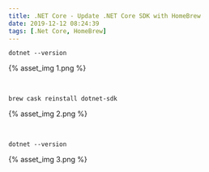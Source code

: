 ```yaml
---
title: .NET Core - Update .NET Core SDK with HomeBrew
date: 2019-12-12 08:24:39
tags: [.Net Core, HomeBrew]
---
```


  

<!-- More -->

    dotnet --version

{% asset_img 1.png %}

</br>


    brew cask reinstall dotnet-sdk

{% asset_img 2.png %}

</br>


    dotnet --version

{% asset_img 3.png %}
